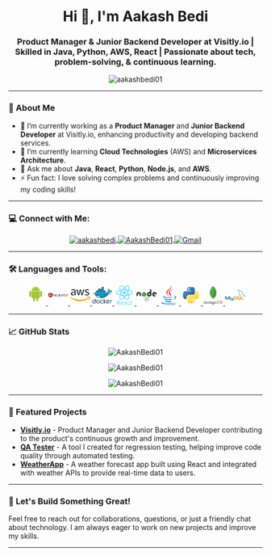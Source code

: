 <h1 align="center">Hi 👋, I'm Aakash Bedi</h1>
<h3 align="center">Product Manager & Junior Backend Developer at Visitly.io | Skilled in Java, Python, AWS, React | Passionate about tech, problem-solving, & continuous learning.</h3>

<p align="center"> 
  <img src="https://komarev.com/ghpvc/?username=aakashbedi01&label=Profile%20views&color=0e75b6&style=flat" alt="aakashbedi01" />
</p>

---

### 🚀 About Me
- 🔭 I’m currently working as a **Product Manager** and **Junior Backend Developer** at Visitly.io, enhancing productivity and developing backend services.
- 🌱 I’m currently learning **Cloud Technologies** (AWS) and **Microservices Architecture**.
- 💬 Ask me about **Java**, **React**, **Python**, **Node.js**, and **AWS**.
- ⚡ Fun fact: I love solving complex problems and continuously improving my coding skills!

---

### 💻 Connect with Me:

<p align="center">
  <a href="https://linkedin.com/in/aakashbedi" target="blank">
    <img align="center" src="https://raw.githubusercontent.com/rahuldkjain/github-profile-readme-generator/master/src/images/icons/Social/linked-in-alt.svg" alt="aakashbedi" height="30" width="40" />
  </a>
  <a href="https://github.com/AakashBedi01" target="blank">
    <img align="center" src="https://raw.githubusercontent.com/rahuldkjain/github-profile-readme-generator/master/src/images/icons/Social/github.svg" alt="AakashBedi01" height="30" width="40" />
  </a>
  <a href="mailto:akashdeepsinghbedi@gmail.com" target="blank">
    <img align="center" src="https://upload.wikimedia.org/wikipedia/commons/4/45/Google_Gmail_logo_2020.svg](https://upload.wikimedia.org/wikipedia/commons/7/7e/Gmail_icon_%282020%29.svg" alt="Gmail" height="30" width="40" />
  </a>
</p>



---

### 🛠 Languages and Tools:
<p align="center">
  <a href="https://developer.android.com" target="_blank" rel="noreferrer"> <img src="https://raw.githubusercontent.com/devicons/devicon/master/icons/android/android-original-wordmark.svg" alt="android" width="40" height="40"/> </a>
  <a href="https://angular.io" target="_blank" rel="noreferrer"> <img src="https://raw.githubusercontent.com/devicons/devicon/master/icons/angularjs/angularjs-original-wordmark.svg" alt="angularjs" width="40" height="40"/> </a>
  <a href="https://aws.amazon.com" target="_blank" rel="noreferrer"> <img src="https://raw.githubusercontent.com/devicons/devicon/master/icons/amazonwebservices/amazonwebservices-original-wordmark.svg" alt="aws" width="40" height="40"/> </a>
  <a href="https://www.docker.com/" target="_blank" rel="noreferrer"> <img src="https://raw.githubusercontent.com/devicons/devicon/master/icons/docker/docker-original-wordmark.svg" alt="docker" width="40" height="40"/> </a>
  <a href="https://reactjs.org/" target="_blank" rel="noreferrer"> <img src="https://raw.githubusercontent.com/devicons/devicon/master/icons/react/react-original-wordmark.svg" alt="react" width="40" height="40"/> </a>
  <a href="https://nodejs.org" target="_blank" rel="noreferrer"> <img src="https://raw.githubusercontent.com/devicons/devicon/master/icons/nodejs/nodejs-original-wordmark.svg" alt="nodejs" width="40" height="40"/> </a>
  <a href="https://www.java.com" target="_blank" rel="noreferrer"> <img src="https://raw.githubusercontent.com/devicons/devicon/master/icons/java/java-original.svg" alt="java" width="40" height="40"/> </a>
  <a href="https://www.python.org" target="_blank" rel="noreferrer"> <img src="https://raw.githubusercontent.com/devicons/devicon/master/icons/python/python-original.svg" alt="python" width="40" height="40"/> </a>
  <a href="https://www.mongodb.com/" target="_blank" rel="noreferrer"> <img src="https://raw.githubusercontent.com/devicons/devicon/master/icons/mongodb/mongodb-original-wordmark.svg" alt="mongodb" width="40" height="40"/> </a>
  <a href="https://www.mysql.com/" target="_blank" rel="noreferrer"> <img src="https://raw.githubusercontent.com/devicons/devicon/master/icons/mysql/mysql-original-wordmark.svg" alt="mysql" width="40" height="40"/> </a>
</p>

---

### 📈 GitHub Stats

<p align="center">
  <img src="https://github-readme-stats.vercel.app/api?username=aakashbedi01&show_icons=true&locale=en" alt="AakashBedi01" />
</p>

<p align="center">
  <img src="https://github-readme-streak-stats.herokuapp.com/?user=aakashbedi01&" alt="AakashBedi01" />
</p>

<p align="center">
  <img src="https://github-readme-stats.vercel.app/api/top-langs?username=aakashbedi01&show_icons=true&locale=en&layout=compact" alt="AakashBedi01" />
</p>

---

### 🚀 Featured Projects

- **[Visitly.io](https://visitly.io)** - Product Manager and Junior Backend Developer contributing to the product's continuous growth and improvement. 
- **[QA Tester](https://github.com/AakashBedi01/QAtester)** - A tool I created for regression testing, helping improve code quality through automated testing.
- **[WeatherApp](https://github.com/AakashBedi01/WeatherApp)** - A weather forecast app built using React and integrated with weather APIs to provide real-time data to users.

---

### 💬 Let's Build Something Great!

Feel free to reach out for collaborations, questions, or just a friendly chat about technology. I am always eager to work on new projects and improve my skills.

---

